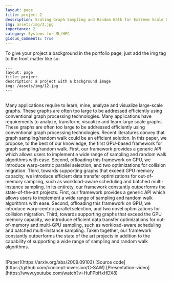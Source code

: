 ```yaml
---
layout: page
title: project 2
description: Scaling Graph Sampling and Random Walk for Extreme Scale Graph Learning 
img: assets/img/3.jpg
importance: 2
category: Systems for ML/HPC
giscus_comments: true
---
```



To give your project a background in the portfolio page, just add the img tag to the front matter like so:

    ---
    layout: page
    title: project
    description: a project with a background image
    img: /assets/img/12.jpg
    ---

<br/> Many applications require to learn, mine, analyze and visualize large-scale graphs. These graphs are often too large to be addressed efficiently using conventional graph processing technologies. Many applications have requirements to analyze, transform, visualize and learn large scale graphs. These graphs are often too large to be addressed efficiently using conventional graph processing technologies. Recent literatures convey that graph sampling/random walk could be an efficient solution. In this paper, we propose, to the best of our knowledge, the first GPU-based framework for graph sampling/random walk. First, our framework provides a generic API which allows users to implement a wide range of sampling and random walk algorithms with ease. Second, offloading this framework on GPU, we introduce warp-centric parallel selection, and two optimizations for collision migration. Third, towards supporting graphs that exceed GPU memory capacity, we introduce efficient data transfer optimizations for out-of-memory sampling, such as workload-aware scheduling and batched multi-instance sampling. In its entirety, our framework constantly outperforms the state-of-the-art projects. First, our framework provides a generic API which allows users to implement a wide range of sampling and random walk algorithms with ease. Second, offloading this framework on GPU, we introduce warp-centric parallel selection, and two novel optimizations for collision migration. Third, towards supporting graphs that exceed the GPU memory capacity, we introduce efficient data transfer optimizations for out-of-memory and multi-GPU sampling, such as workload-aware scheduling and batched multi-instance sampling. Taken together, our framework constantly outperforms the state of the art projects in addition to the capability of supporting a wide range of sampling and random walk algorithms.

<br />
[Paper](https://arxiv.org/abs/2009.09103)
[Source code](https://github.com/concept-inversion/C-SAW)
[Presentation-video](https://www.youtube.com/watch?v=HuFPbHxHDX8) <br />
